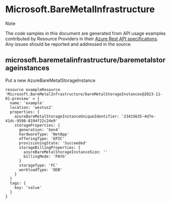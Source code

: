# Microsoft.BareMetalInfrastructure
  
> [!NOTE]
> The code samples in this document are generated from API usage examples contributed by Resource Providers in their [Azure Rest API specifications](https://github.com/Azure/azure-rest-api-specs). Any issues should be reported and addressed in the source.


## microsoft.baremetalinfrastructure/baremetalstorageinstances

Put a new AzureBareMetalStorageInstance
```bicep
resource exampleResource 'Microsoft.BareMetalInfrastructure/bareMetalStorageInstances@2023-11-01-preview' = {
  name: 'example'
  location: 'westus2'
  properties: {
    azureBareMetalStorageInstanceUniqueIdentifier: '23415635-4d7e-41dc-9598-8194f22c24e9'
    storageProperties: {
      generation: 'Gen4'
      hardwareType: 'NetApp'
      offeringType: 'EPIC'
      provisioningState: 'Succeeded'
      storageBillingProperties: {
        azureBareMetalStorageInstanceSize: ''
        billingMode: 'PAYG'
      }
      storageType: 'FC'
      workloadType: 'ODB'
    }
  }
  tags: {
    key: 'value'
  }
}
```
